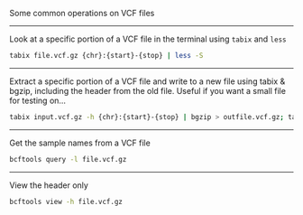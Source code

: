 
Some common operations on VCF files

----
Look at a specific portion of a VCF file in the terminal using `tabix` and `less`

```sh
tabix file.vcf.gz {chr}:{start}-{stop} | less -S
```
----
Extract a specific portion of a VCF file and write to a new file using tabix & bgzip, including the header from the old file. Useful if you want a small file for testing on...

```sh
tabix input.vcf.gz -h {chr}:{start}-{stop} | bgzip > outfile.vcf.gz; tabix outfile.vcf.gz
```
----
Get the sample names from a VCF file

```sh
bcftools query -l file.vcf.gz
```
----
View the header only

```sh
bcftools view -h file.vcf.gz
```
